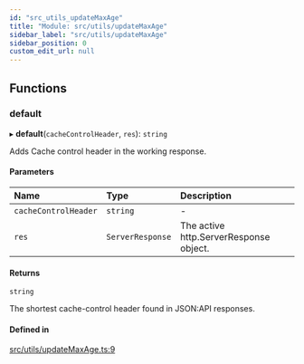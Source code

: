 ```yaml
---
id: "src_utils_updateMaxAge"
title: "Module: src/utils/updateMaxAge"
sidebar_label: "src/utils/updateMaxAge"
sidebar_position: 0
custom_edit_url: null
---
```


## Functions

### default

▸ **default**(`cacheControlHeader`, `res`): `string`

Adds Cache control header in the working response.

#### Parameters

| Name | Type | Description |
| :------ | :------ | :------ |
| `cacheControlHeader` | `string` | - |
| `res` | `ServerResponse` | The active http.ServerResponse object. |

#### Returns

`string`

The shortest cache-control header found in JSON:API responses.

#### Defined in

[src/utils/updateMaxAge.ts:9](https://github.com/backlineint/decoupled-kit-js/blob/33b5eb77/packages/drupal-kit/src/utils/updateMaxAge.ts#L9)
